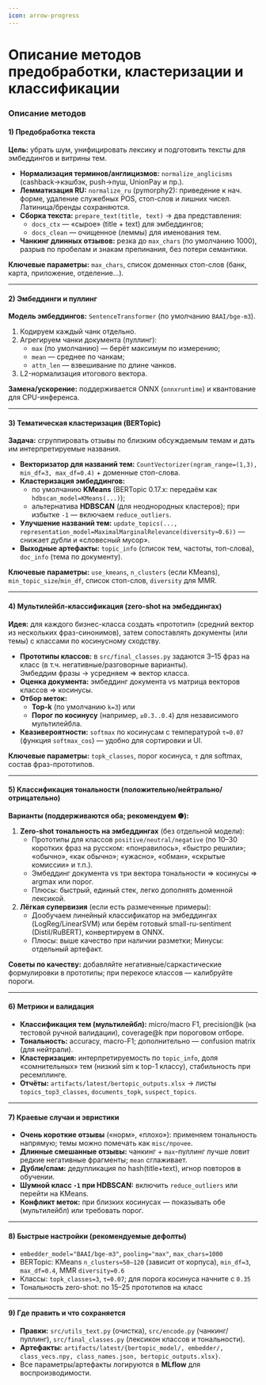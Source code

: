 ```yaml
---
icon: arrow-progress
---
```


# Описание методов предобработки, кластеризации и классификации

### Описание методов

#### 1) Предобработка текста

**Цель:** убрать шум, унифицировать лексику и подготовить тексты для эмбеддингов и витрины тем.

* **Нормализация терминов/англицизмов:** `normalize_anglicisms` (cashback→кэшбэк, push→пуш, UnionPay и пр.).
* **Лемматизация RU:** `normalize_ru` (pymorphy2): приведение к нач. форме, удаление служебных POS, стоп-слов и лишних чисел. Латиница/бренды сохраняются.
* **Сборка текста:** `prepare_text(title, text)` → два представления:
  * `docs_ctx` — «сырое» (title + text) для эмбеддингов;
  * `docs_clean` — очищенное (леммы) для именования тем.
* **Чанкинг длинных отзывов:** резка до `max_chars` (по умолчанию 1000), разрыв по пробелам и знакам препинания, без потери семантики.

**Ключевые параметры:** `max_chars`, список доменных стоп-слов (банк, карта, приложение, отделение…).

***

#### 2) Эмбеддинги и пуллинг

**Модель эмбеддингов:** `SentenceTransformer` (по умолчанию `BAAI/bge-m3`).

1. Кодируем каждый чанк отдельно.
2. Агрегируем чанки документа (пуллинг):
   * `max` (по умолчанию) — берёт максимум по измерению;
   * `mean` — среднее по чанкам;
   * `attn_len` — взвешивание по длине чанков.
3. L2-нормализация итогового вектора.

**Замена/ускорение:** поддерживается ONNX (`onnxruntime`) и квантование для CPU-инференса.

***

#### 3) Тематическая кластеризация (BERTopic)

**Задача:** сгруппировать отзывы по близким обсуждаемым темам и дать им интерпретируемые названия.

* **Векторизатор для названий тем:** `CountVectorizer(ngram_range=(1,3), min_df=3, max_df=0.4)` + доменные стоп-слова.
* **Кластеризация эмбеддингов:**
  * по умолчанию **KMeans** (BERTopic 0.17.x: передаём как `hdbscan_model=KMeans(...)`);
  * альтернатива **HDBSCAN** (для неоднородных кластеров); при избытке `-1` — включаем `reduce_outliers`.
* **Улучшение названий тем:** `update_topics(..., representation_model=MaximalMarginalRelevance(diversity≈0.6))` — снижает дубли и «словесный мусор».
* **Выходные артефакты:** `topic_info` (список тем, частоты, топ-слова), `doc_info` (тема по документу).

**Ключевые параметры:** `use_kmeans`, `n_clusters` (если KMeans), `min_topic_size`/`min_df`, список стоп-слов, `diversity` для MMR.

***

#### 4) Мультилейбл-классификация (zero-shot на эмбеддингах)

**Идея:** для каждого бизнес-класса создать «прототип» (средний вектор из нескольких фраз-синонимов), затем сопоставлять документы (или темы) с классами по косинусному сходству.

* **Прототипы классов:** в `src/final_classes.py` задаются 3–15 фраз на класс (в т.ч. негативные/разговорные варианты).\
  Эмбеддим фразы → усредняем ⇒ вектор класса.
* **Оценка документа:** эмбеддинг документа vs матрица векторов классов ⇒ косинусы.
* **Отбор меток:**
  * **Top-k** (по умолчанию `k=3`) или
  * **Порог по косинусу** (например, `≥0.3..0.4`) для независимого мультилейбла.
* **Квазивероятности:** `softmax` по косинусам с температурой `τ≈0.07` (функция `softmax_cos`) — удобно для сортировки и UI.

**Ключевые параметры:** `topk_classes`, порог косинуса, `τ` для softmax, состав фраз-прототипов.

***

#### 5) Классификация тональности (положительно/нейтрально/отрицательно)

**Варианты (поддерживаются оба; рекомендуем ❶):**

1. **Zero-shot тональность на эмбеддингах** (без отдельной модели):
   * Прототипы для классов `positive/neutral/negative` (по 10–30 коротких фраз на русском: «понравилось», «быстро решили»; «обычно», «как обычно»; «ужасно», «обман», «скрытые комиссии» и т.п.).
   * Эмбеддинг документа vs три вектора тональности ⇒ косинусы ⇒ argmax или порог.
   * Плюсы: быстрый, единый стек, легко дополнять доменной лексикой.
2. **Лёгкая супервизия** (если есть размеченные примеры):
   * Дообучаем линейный классификатор на эмбеддингах (LogReg/LinearSVM) или берём готовый small-ru-sentiment (Distil/RuBERT), конвертируем в ONNX.
   * Плюсы: выше качество при наличии разметки; Минусы: отдельный артефакт.

**Советы по качеству:** добавляйте негативные/саркастические формулировки в прототипы; при перекосе классов — калибруйте пороги.

***

#### 6) Метрики и валидация

* **Классификация тем (мультилейбл):** micro/macro F1, precision@k (на тестовой ручной валидации), coverage@k при пороговом отборе.
* **Тональность:** accuracy, macro-F1; дополнительно — confusion matrix (для нейтрали).
* **Кластеризация:** интерпретируемость по `topic_info`, доля «сомнительных» тем (низкий sim к top-1 классу), стабильность при ресемплинге.
* **Отчёты:** `artifacts/latest/bertopic_outputs.xlsx` → листы `topics_top3_classes`, `documents_topk`, `suspect_topics`.

***

#### 7) Краевые случаи и эвристики

* **Очень короткие отзывы** («норм», «плохо»): применяем тональность напрямую; темы можно помечать как `misc/прочее`.
* **Длинные смешанные отзывы:** чанкинг + `max`-пуллинг лучше ловит редкие негативные фрагменты; `mean` сглаживает.
* **Дубли/спам:** дедупликация по hash(title+text), игнор повторов в обучении.
* **Шумной класс `-1` при HDBSCAN:** включить `reduce_outliers` или перейти на KMeans.
* **Конфликт меток:** при близких косинусах — показывать обе (мультилейбл) или требовать порог.

***

#### 8) Быстрые настройки (рекомендуемые дефолты)

* `embedder_model="BAAI/bge-m3"`, `pooling="max"`, `max_chars=1000`
* BERTopic: KMeans `n_clusters≈50–120` (зависит от корпуса), `min_df=3`, `max_df=0.4`, MMR `diversity=0.6`
* Классы: `topk_classes=3`, `τ=0.07`; для порога косинуса начните с `0.35`
* Тональность zero-shot: по 15–25 прототипов на класс

***

#### 9) Где править и что сохраняется

* **Правки:** `src/utils_text.py` (очистка), `src/encode.py` (чанкинг/пуллинг), `src/final_classes.py` (лексикон классов и тональности).
* **Артефакты:** `artifacts/latest/{bertopic_model/, embedder/, class_vecs.npy, class_names.json, bertopic_outputs.xlsx}`.
* Все параметры/артефакты логируются в **MLflow** для воспроизводимости.
